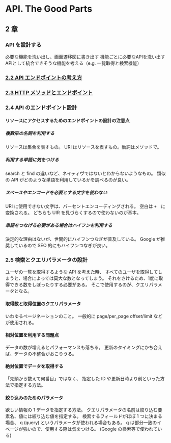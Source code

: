 # API. The Good Parts
## 2 章

### API を設計する
必要な機能を洗い出し、画面遷移図に書き出す
機能ごとに必要なAPIを洗い出す
APIとして統合できそうな機能を考える（e.g. 一覧取得と検索機能）

### [2.2 API エンドポイントの考え方](../notes/uri_endpoint.md)

### [2.3 HTTP メソッドとエンドポイント](../notes/request_method.md)

### 2.4 API のエンドポイント設計

#### リソースにアクセスするためのエンドポイントの設計の注意点
##### 複数形の名詞を利用する
リソースは集合を表すもの。
URI はリソースを表すもの。動詞はメソッドで。

##### 利用する単語に気をつける
search と find の違いなど、ネイティヴではないとわからないようなもの。
類似の API がどのような単語を利用しているかを調べるのが良い。

##### スペースやエンコードを必要とする文字を使わない
URI に使用できない文字は、パーセントエンコーディングされる。
空白は `+`　に変換される。
どちらも UIR を見づらくするので使わないのが基本。

##### 単語をつなげる必要がある場合はハイフンを利用する
決定的な理由はないが、世間的にハイフンつなぎが普及している。
Google が推奨しているので SEO 的にもハイフンつなぎが良い。

### 2.5 検索とクエリパラメータの設計
ユーザの一覧を取得するような API を考えた時、
すべてのユーザを取得してしまうと、場合によっては莫大な数となってしまう。
それをさけるため、1度に取得できる数をしぼったりする必要がある。
そこで使用するのが、クエリパラメータとなる。

#### 取得数と取得位置のクエリパラメータ
いわゆるページネーションのこと。
一般的に page/per_page offset/limit などが使用される。

#### 相対位置を利用する問題点
データの数が増えるとパフォーマンスも落ちる。
更新のタイミングにかち合えば、データの不整合がおこりうる。

#### 絶対位置でデータを取得する
「先頭から数えて何番目」ではなく、
指定した ID や更新日時より前といった方法で指定する方法。

#### 絞り込みのためのパラメータ
欲しい情報の 1 データを指定する方法。
クエリパラメータの名前は絞り込む要素名、値には絞り込む値を指定する。
検索するフィールドがほぼ 1 つに決まる場合、 q (query) というパラメータが使われる場合もある。
q は部分一致のイベージが強いので、使用する際は気をつける。 (Google の検索等で使われている)
